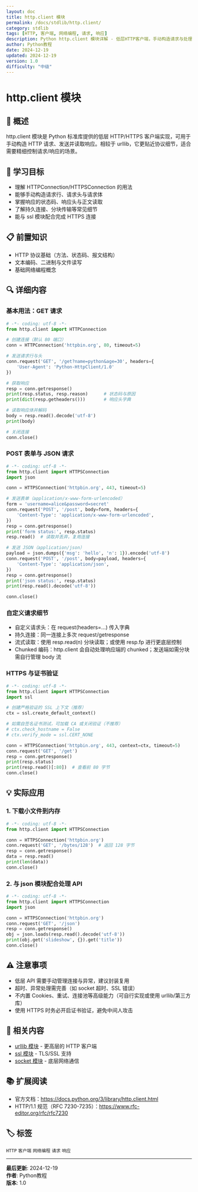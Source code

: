 ```yaml
---
layout: doc
title: http.client 模块
permalink: /docs/stdlib/http.client/
category: stdlib
tags: [HTTP, 客户端, 网络编程, 请求, 响应]
description: Python http.client 模块详解 - 低层HTTP客户端，手动构造请求与处理响应
author: Python教程
date: 2024-12-19
updated: 2024-12-19
version: 1.0
difficulty: "中级"
---
```


# http.client 模块

## 📝 概述

http.client 模块是 Python 标准库提供的低层 HTTP/HTTPS 客户端实现，可用于手动构造 HTTP 请求、发送并读取响应。相较于 urllib，它更贴近协议细节，适合需要精细控制请求/响应的场景。

## 🎯 学习目标

- 理解 HTTPConnection/HTTPSConnection 的用法
- 能够手动构造请求行、请求头与请求体
- 掌握响应的状态码、响应头与正文读取
- 了解持久连接、分块传输等常见细节
- 能与 ssl 模块配合完成 HTTPS 连接

## 📋 前置知识

- HTTP 协议基础（方法、状态码、报文结构）
- 文本编码、二进制与文件读写
- 基础网络编程概念

## 🔍 详细内容

### 基本用法：GET 请求

```python
# -*- coding: utf-8 -*-
from http.client import HTTPConnection

# 创建连接（默认 80 端口）
conn = HTTPConnection('httpbin.org', 80, timeout=5)

# 发送请求行与头
conn.request('GET', '/get?name=python&age=30', headers={
    'User-Agent': 'Python-HttpClient/1.0'
})

# 获取响应
resp = conn.getresponse()
print(resp.status, resp.reason)      # 状态码与原因
print(dict(resp.getheaders()))       # 响应头字典

# 读取响应体并解码
body = resp.read().decode('utf-8')
print(body)

# 关闭连接
conn.close()
```

### POST 表单与 JSON 请求

```python
# -*- coding: utf-8 -*-
from http.client import HTTPSConnection
import json

conn = HTTPSConnection('httpbin.org', 443, timeout=5)

# 发送表单（application/x-www-form-urlencoded）
form = 'username=alice&password=secret'
conn.request('POST', '/post', body=form, headers={
    'Content-Type': 'application/x-www-form-urlencoded',
})
resp = conn.getresponse()
print('form status:', resp.status)
resp.read()  # 读取并丢弃，复用连接

# 发送 JSON（application/json）
payload = json.dumps({'msg': 'hello', 'n': 1}).encode('utf-8')
conn.request('POST', '/post', body=payload, headers={
    'Content-Type': 'application/json',
})
resp = conn.getresponse()
print('json status:', resp.status)
print(resp.read().decode('utf-8'))

conn.close()
```

### 自定义请求细节

- 自定义请求头：在 request(headers=...) 传入字典
- 持久连接：同一连接上多次 request/getresponse
- 流式读取：使用 resp.read(n) 分块读取；或使用 resp.fp 进行更底层控制
- Chunked 编码：http.client 会自动处理响应端的 chunked；发送端如需分块需自行管理 body 流

### HTTPS 与证书验证

```python
# -*- coding: utf-8 -*-
from http.client import HTTPSConnection
import ssl

# 创建严格验证的 SSL 上下文（推荐）
ctx = ssl.create_default_context()

# 如需自签名证书测试，可加载 CA 或关闭验证（不推荐）
# ctx.check_hostname = False
# ctx.verify_mode = ssl.CERT_NONE

conn = HTTPSConnection('httpbin.org', 443, context=ctx, timeout=5)
conn.request('GET', '/get')
resp = conn.getresponse()
print(resp.status)
print(resp.read()[:80])  # 查看前 80 字节
conn.close()
```

## 💡 实际应用

### 1. 下载小文件到内存

```python
# -*- coding: utf-8 -*-
from http.client import HTTPSConnection

conn = HTTPSConnection('httpbin.org')
conn.request('GET', '/bytes/128')  # 返回 128 字节
resp = conn.getresponse()
data = resp.read()
print(len(data))
conn.close()
```

### 2. 与 json 模块配合处理 API

```python
# -*- coding: utf-8 -*-
from http.client import HTTPSConnection
import json

conn = HTTPSConnection('httpbin.org')
conn.request('GET', '/json')
resp = conn.getresponse()
obj = json.loads(resp.read().decode('utf-8'))
print(obj.get('slideshow', {}).get('title'))
conn.close()
```

## ⚠️ 注意事项

- 低层 API 需要手动管理连接与异常，建议封装复用
- 超时、异常处理需完善（如 socket 超时、SSL 错误）
- 不内置 Cookies、重试、连接池等高级能力（可自行实现或使用 urllib/第三方库）
- 使用 HTTPS 时务必开启证书验证，避免中间人攻击

## 🔗 相关内容

- [urllib 模块](../urllib/) - 更高层的 HTTP 客户端
- [ssl 模块](../ssl/) - TLS/SSL 支持
- [socket 模块](../socket/) - 底层网络通信

## 📚 扩展阅读

- 官方文档：https://docs.python.org/3/library/http.client.html
- HTTP/1.1 规范（RFC 7230-7235）：https://www.rfc-editor.org/rfc/rfc7230

## 🏷️ 标签

`HTTP` `客户端` `网络编程` `请求` `响应`

---

**最后更新**: 2024-12-19  
**作者**: Python教程  
**版本**: 1.0